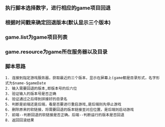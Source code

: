 ### 执行脚本选择数字，进行相应的game项目回退
### 根据时间戳来确定回退版本(默认显示三个版本)
### game.list为game项目列表
### game.resource为game所在服务器以及目录
### 

### 脚本思路
    
    1. 连接到指定游戏服务器，获取最近的三个版本，显示在屏幕上(game都是目录形式，名字形式为$name-$gameDate
    2. 输入需要回退的版本,即版本号的后六位
    3. 验证输入的版本号是否正确
    4. 验证通过之后得到拼接好的目录名
    5. 判断是前端还是后端，看是否要进行重启游戏,是后端则先停止游戏
    6. 删除原来的软链接，将需要回退的版本链接至对应位置，是后端则启动游戏
    7. 前端--判断回退的软链接是否正确。后端--判断运行的版本是否回退
    8. 返回回滚结果
